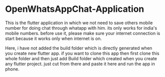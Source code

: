 # OpenWhatsAppChat-Application
This is the flutter application in which we not need to save others mobile number for doing chat through whatapp with him. its only works for india's mobile numbers. before use it, please make sure your internet connection is start because it works only when internet is on.

Here, i have not added the build folder which is directly generated when you create new flutter app. if you want to clone this app then first clone this whole folder and then just add Build folder which created when you create any flutter project. just cut from there and paste it here and run the app in phone.
